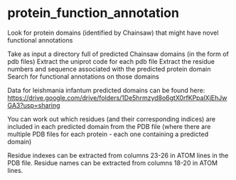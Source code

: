 # protein_function_annotation
Look for protein domains (identified by Chainsaw) that might have novel functional annotations

Take as input a directory full of predicted Chainsaw domains (in the form of pdb files)
Extract the uniprot code for each pdb file
Extract the residue numbers and sequence associated with the predicted protein domain
Search for functional annotations on those domains

Data for leishmania infantum predicted domains can be found here:
https://drive.google.com/drive/folders/1De5hrmzyd8o6gtX0rfKPpalXjEhJwGA3?usp=sharing

You can work out which residues (and their corresponding indices) are included in each predicted domain 
from the PDB file (where there are multiple PDB files for each protein - each one containing a predicted domain)

Residue indexes can be extracted from columns 23-26 in ATOM lines in the PDB file.
Residue names can be extracted from columns 18-20 in ATOM lines.


